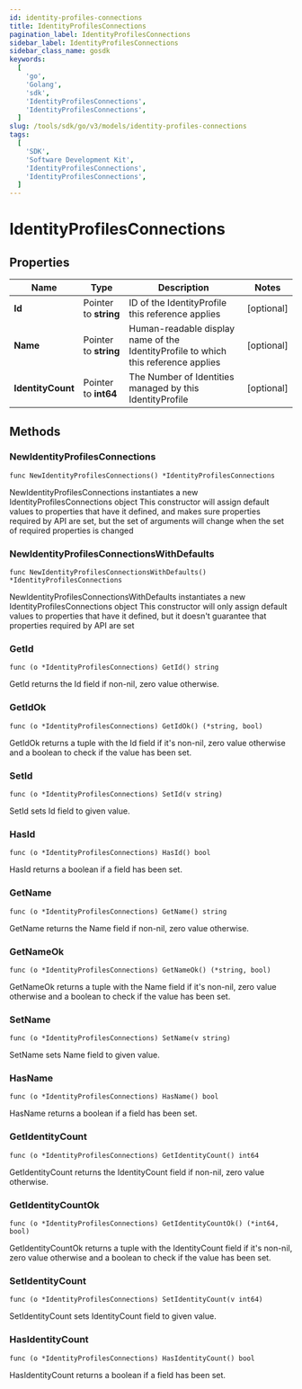 ```yaml
---
id: identity-profiles-connections
title: IdentityProfilesConnections
pagination_label: IdentityProfilesConnections
sidebar_label: IdentityProfilesConnections
sidebar_class_name: gosdk
keywords:
  [
    'go',
    'Golang',
    'sdk',
    'IdentityProfilesConnections',
    'IdentityProfilesConnections',
  ]
slug: /tools/sdk/go/v3/models/identity-profiles-connections
tags:
  [
    'SDK',
    'Software Development Kit',
    'IdentityProfilesConnections',
    'IdentityProfilesConnections',
  ]
---
```


# IdentityProfilesConnections

## Properties

| Name | Type | Description | Notes |
| --- | --- | --- | --- |
| **Id** | Pointer to **string** | ID of the IdentityProfile this reference applies | [optional] |
| **Name** | Pointer to **string** | Human-readable display name of the IdentityProfile to which this reference applies | [optional] |
| **IdentityCount** | Pointer to **int64** | The Number of Identities managed by this IdentityProfile | [optional] |

## Methods

### NewIdentityProfilesConnections

`func NewIdentityProfilesConnections() *IdentityProfilesConnections`

NewIdentityProfilesConnections instantiates a new IdentityProfilesConnections object This constructor will assign default values to properties that have it defined, and makes sure properties required by API are set, but the set of arguments will change when the set of required properties is changed

### NewIdentityProfilesConnectionsWithDefaults

`func NewIdentityProfilesConnectionsWithDefaults() *IdentityProfilesConnections`

NewIdentityProfilesConnectionsWithDefaults instantiates a new IdentityProfilesConnections object This constructor will only assign default values to properties that have it defined, but it doesn't guarantee that properties required by API are set

### GetId

`func (o *IdentityProfilesConnections) GetId() string`

GetId returns the Id field if non-nil, zero value otherwise.

### GetIdOk

`func (o *IdentityProfilesConnections) GetIdOk() (*string, bool)`

GetIdOk returns a tuple with the Id field if it's non-nil, zero value otherwise and a boolean to check if the value has been set.

### SetId

`func (o *IdentityProfilesConnections) SetId(v string)`

SetId sets Id field to given value.

### HasId

`func (o *IdentityProfilesConnections) HasId() bool`

HasId returns a boolean if a field has been set.

### GetName

`func (o *IdentityProfilesConnections) GetName() string`

GetName returns the Name field if non-nil, zero value otherwise.

### GetNameOk

`func (o *IdentityProfilesConnections) GetNameOk() (*string, bool)`

GetNameOk returns a tuple with the Name field if it's non-nil, zero value otherwise and a boolean to check if the value has been set.

### SetName

`func (o *IdentityProfilesConnections) SetName(v string)`

SetName sets Name field to given value.

### HasName

`func (o *IdentityProfilesConnections) HasName() bool`

HasName returns a boolean if a field has been set.

### GetIdentityCount

`func (o *IdentityProfilesConnections) GetIdentityCount() int64`

GetIdentityCount returns the IdentityCount field if non-nil, zero value otherwise.

### GetIdentityCountOk

`func (o *IdentityProfilesConnections) GetIdentityCountOk() (*int64, bool)`

GetIdentityCountOk returns a tuple with the IdentityCount field if it's non-nil, zero value otherwise and a boolean to check if the value has been set.

### SetIdentityCount

`func (o *IdentityProfilesConnections) SetIdentityCount(v int64)`

SetIdentityCount sets IdentityCount field to given value.

### HasIdentityCount

`func (o *IdentityProfilesConnections) HasIdentityCount() bool`

HasIdentityCount returns a boolean if a field has been set.
